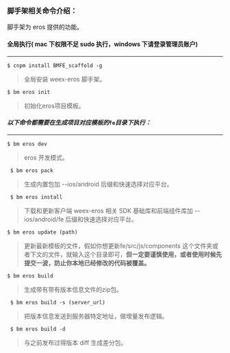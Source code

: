 ### 脚手架相关命令介绍：

脚手架为 eros 提供的功能。

#### **全局执行\( mac 下权限不足 sudo 执行，windows 下请登录管理员账户\)**

---

`$ cnpm install BMFE_scaffold -g`         

> 全局安装 weex-eros 脚手架。

`$ bm eros init`            

> 初始化eros项目模板。

#### _**以下命令都需要在生成项目对应模板的**_`fe`_**目录下执行：**_

---

`$ bm eros dev`

> eros 开发模式。

` $ bm eros pack`

> 生成内置包加 --ios/android 后缀和快速选择对应平台。

` $ bm eros install`

> 下载和更新客户端 weex-eros 相关 SDK 基础库和前端组件库加 --ios/android/fe 后缀和快速选择对应平台。

`$ bm eros update (path)`

> 更新最新模板的文件，假如你想更新fe/src/js/components 这个文件夹或者下文的文件，就输入这个目录即可，**但一定要谨慎使用，或者使用时候先提交一波，防止你本地已经修改的代码被覆盖。**

`$ bm eros build`

> 生成带有带有版本信息文件的zip包。

` $ bm eros build -s (server_url)`

> 把版本信息发送到服务器特定地址，做增量发布逻辑。

` $ bm eros build -d`

> 与之前发布过得版本 diff 生成差分包。

